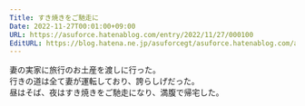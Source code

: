 ```yaml
---
Title: すき焼きをご馳走に
Date: 2022-11-27T00:01:00+09:00
URL: https://asuforce.hatenablog.com/entry/2022/11/27/000100
EditURL: https://blog.hatena.ne.jp/asuforcegt/asuforce.hatenablog.com/atom/entry/4207112889940535636
---
```


妻の実家に旅行のお土産を渡しに行った。  
行きの道は全て妻が運転しており、誇らしげだった。  
昼はそば、夜はすき焼きをご馳走になり、満腹で帰宅した。
